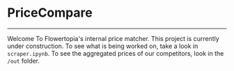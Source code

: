 # PriceCompare
----
Welcome To Flowertopia's internal price matcher. This project is currently under construction. To see what is being worked on, take a look in ```scraper.ipynb```. To see the aggregated prices of our competitors, look in the ```/out``` folder.